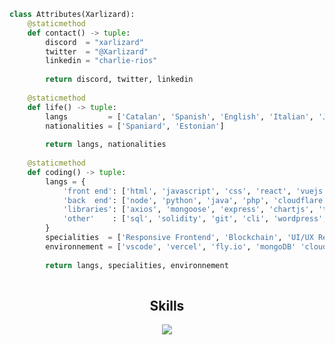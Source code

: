 ```python
class Attributes(Xarlizard):
	@staticmethod
	def contact() -> tuple:
	    discord  = "xarlizard"
	    twitter  = "@Xarlizard"
 	    linkedin = "charlie-rios"
	    
	    return discord, twitter, linkedin
	
	@staticmethod
	def life() -> tuple:
		langs         = ['Catalan', 'Spanish', 'English', 'Italian', 'Japanese']
		nationalities = ['Spaniard', 'Estonian']
		
		return langs, nationalities
	
	@staticmethod
	def coding() -> tuple:
		langs = {
			'front end': ['html', 'javascript', 'css', 'react', 'vuejs', 'reactnative', 'nextjs'],
			'back  end': ['node', 'python', 'java', 'php', 'cloudflare workers', 'github actions'],
			'libraries': ['axios', 'mongoose', 'express', 'chartjs', 'treejs', 'webgl', 'ethereum'],
			'other'    : ['sql', 'solidity', 'git', 'cli', 'wordpress', 'prestashop', 'shopify', 'excel']
		}
		specialities  = ['Responsive Frontend', 'Blockchain', 'UI/UX Responsive Design', 'SysAdmin']
		environnement = ['vscode', 'vercel', 'fly.io', 'mongoDB' 'cloudflare', 'github', 'Windows', 'Linux', 'MacOS']
		
		return langs, specialities, environnement
		
 ```
<h2 align="center">Skills </h2>

<p align="center">
  <a href="https://skillicons.dev">
    <img src="https://skillicons.dev/icons?i=ableton,java,python,vscode,androidstudio,wordpress,html,css,js,css,react,discord,bots,docker,aws,gcp,linux,arduino" />
  </a>
</p>
